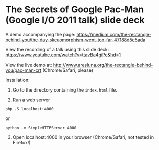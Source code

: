 The Secrets of Google Pac-Man (Google I/O 2011 talk) slide deck
========================

A demo accompanying the page: https://medium.com/the-rectangle-behind-you/the-day-skeuomorphism-went-too-far-47188d5e5ada

View the recording of a talk using this slide deck: https://www.youtube.com/watch?v=ttavBa4giPc&hd=1

View the live demo at: http://www.aresluna.org/the-rectangle-behind-you/pac-man-crt (Chrome/Safari, please)

Installation:

1. Go to the directory containing the ```index.html``` file.

2. Run a web server 
  ```
  php -S localhost:4000
  ```
  or
  ```
  python -m SimpleHTTPServer 4000
  ```

3. Open localhost:4000 in your browser (Chrome/Safari, not tested in Firefox!)
